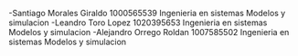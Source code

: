 -Santiago Morales Giraldo 1000565539 Ingenieria en sistemas Modelos y simulacion
-Leandro Toro Lopez 1020395653 Ingenieria en sistemas Modelos y simulacion
-Alejandro Orrego Roldan 1007585502 Ingenieria en sistemas Modelos y simulacion
